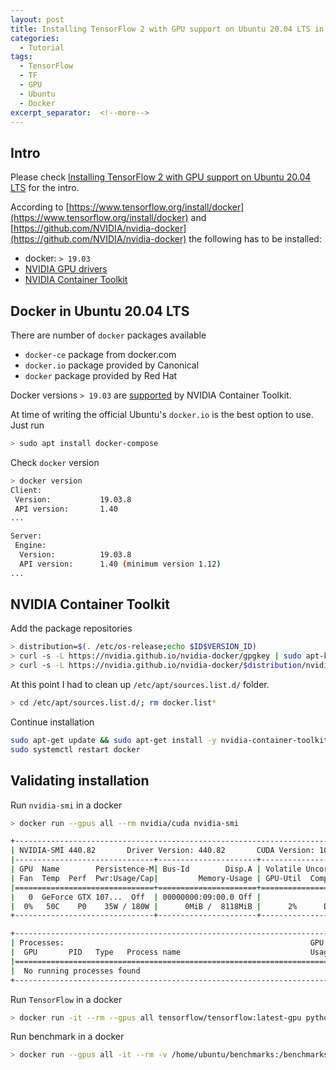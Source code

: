 ```yaml
---
layout: post
title: Installing TensorFlow 2 with GPU support on Ubuntu 20.04 LTS in Docker
categories:
  - Tutorial
tags:
  - TensorFlow
  - TF
  - GPU
  - Ubuntu
  - Docker
excerpt_separator:  <!--more-->
---
```

## Intro
Please check [Installing TensorFlow 2 with GPU support on Ubuntu 20.04 LTS](https://illya13.github.io/RL/tutorial/2020/04/26/installing-tensorflow-on-ubuntu-20.html) for the intro.

According to [https://www.tensorflow.org/install/docker](https://www.tensorflow.org/install/docker)
and [https://github.com/NVIDIA/nvidia-docker](https://github.com/NVIDIA/nvidia-docker)
the following has to be installed:
- docker: `> 19.03`
- [NVIDIA GPU drivers](https://www.nvidia.com/drivers)
- [NVIDIA Container Toolkit](https://github.com/NVIDIA/nvidia-docker)

## Docker in Ubuntu 20.04 LTS
There are number of `docker` packages available
- `docker-ce` package from docker.com
- `docker.io` package provided by Canonical
- `docker` package provided by Red Hat

Docker versions `> 19.03` are [supported](https://github.com/NVIDIA/nvidia-docker/wiki) by NVIDIA Container Toolkit.  

<!--more-->
At time of writing the official Ubuntu's `docker.io` is the best option to use. Just run
```bash
> sudo apt install docker-compose
```

Check `docker` version
```bash
> docker version
Client:
 Version:           19.03.8
 API version:       1.40
...

Server:
 Engine:
  Version:          19.03.8
  API version:      1.40 (minimum version 1.12)
...  
``` 

## NVIDIA Container Toolkit
Add the package repositories
```bash
> distribution=$(. /etc/os-release;echo $ID$VERSION_ID)
> curl -s -L https://nvidia.github.io/nvidia-docker/gpgkey | sudo apt-key add -
> curl -s -L https://nvidia.github.io/nvidia-docker/$distribution/nvidia-docker.list | sudo tee /etc/apt/sources.list.d/nvidia-docker.list
```

At this point I had to clean up `/etc/apt/sources.list.d/` folder. 
```bash
> cd /etc/apt/sources.list.d/; rm docker.list*
```

Continue installation
```bash
sudo apt-get update && sudo apt-get install -y nvidia-container-toolkit
sudo systemctl restart docker
```
## Validating installation
Run `nvidia-smi` in a docker
```bash
> docker run --gpus all --rm nvidia/cuda nvidia-smi

+-----------------------------------------------------------------------------+
| NVIDIA-SMI 440.82       Driver Version: 440.82       CUDA Version: 10.2     |
|-------------------------------+----------------------+----------------------+
| GPU  Name        Persistence-M| Bus-Id        Disp.A | Volatile Uncorr. ECC |
| Fan  Temp  Perf  Pwr:Usage/Cap|         Memory-Usage | GPU-Util  Compute M. |
|===============================+======================+======================|
|   0  GeForce GTX 107...  Off  | 00000000:09:00.0 Off |                  N/A |
|  0%   50C    P0    35W / 180W |      0MiB /  8118MiB |      2%      Default |
+-------------------------------+----------------------+----------------------+

+-----------------------------------------------------------------------------+
| Processes:                                                       GPU Memory |
|  GPU       PID   Type   Process name                             Usage      |
|=============================================================================|
|  No running processes found                                                 |
+-----------------------------------------------------------------------------+
```

Run `TensorFlow` in a docker
```bash
> docker run -it --rm --gpus all tensorflow/tensorflow:latest-gpu python -c "import tensorflow as tf; tf.config.list_physical_devices('GPU')"
```

Run benchmark in a docker
```bash
> docker run --gpus all -it --rm -v /home/ubuntu/benchmarks:/benchmarks tensorflow/tensorflow:latest-gpu python benchmarks/scripts/tf_cnn_benchmarks/tf_cnn_benchmarks.py --num_gpus=1 --model resnet50 --batch_size 64
```
